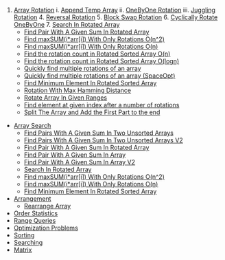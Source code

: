 1. [Array Rotation](Rotation)
    i. [Append Temp Array](Rotation/AppendTempArray.py)
    ii. [OneByOne Rotation](Rotation/OneByOne.py)
    iii. [Juggling Rotation](Rotation/Juggling.py)
    4. [Reversal Rotation](Rotation/Reversal.py)
    5. [Block Swap Rotation](Rotation/BlockSwap.py)
    6. [Cyclically Rotate OneByOne](Rotation/Cyclically.py)
    7. [Search In Rotated Array](Rotation/SearchInRotated.py)
    * [Find Pair With A Given Sum In Rotated Array](Rotation/PairWithGivenSumRotatedArr.py)
    * [Find maxSUM(i*arr[i]) With Only Rotations O(n^2)](Rotation/MaxSumRotation.py)
    * [Find maxSUM(i*arr[i]) With Only Rotations O(n)](Rotation/MaxSumRotationV2.py)
    * [Find the rotation count in Rotated Sorted Array O(n)](Rotation/RotationCount.py)
    * [Find the rotation count in Rotated Sorted Array O(logn)](Rotation/RotationCountV2.py)
    * [Quickly find multiple rotations of an array](Rotation/MultipleRotations.py)
    * [Quickly find multiple rotations of an array (SpaceOpt)](Rotation/MultipleRotationsV2.py)
    * [Find Minimum Element In Rotated Sorted Array](Rotation/FindMinInRotatedSortedArr.py)
    * [Rotation With Max Hamming Distance](Rotation/MaxHammingDistance.py)
    * [Rotate Array In Given Ranges](Rotation/RotateInGivenRanges.py)
    * [Find element at given index after a number of rotations](Rotation/FindAfterNRotations.py)
    * [Split The Array and Add the First Part to the end](Rotation/SplitAndAppend.py)
* [Array Search](Search)
    * [Find Pairs With A Given Sum In Two Unsorted Arrays](Search/PairsTwoUnsortedArraysV1.py)
    * [Find Pairs With A Given Sum In Two Unsorted Arrays V2](Search/PairsTwoUnsortedArraysV2.py)
    * [Find Pair With A Given Sum In Rotated Array](Rotation/PairWithGivenSumRotatedArr.py)
    * [Find Pair With A Given Sum In Array](Search/PairWithSumV1.py)
    * [Find Pair With A Given Sum In Array V2](Search/PairWithSumV2.py)
    * [Search In Rotated Array](Rotation/SearchInRotated.py)
    * [Find maxSUM(i*arr[i]) With Only Rotations O(n^2)](Rotation/MaxSumRotation.py)
    * [Find maxSUM(i*arr[i]) With Only Rotations O(n)](Rotation/MaxSumRotationV2.py)
    * [Find Minimum Element In Rotated Sorted Array](Rotation/FindMinInRotatedSortedArr.py)
* [Arrangement](Arrangement)
    * [Rearrange Array]()
* [Order Statistics]()
* [Range Queries]()
* [Optimization Problems]()
* [Sorting]()
* [Searching]()
* [Matrix]()